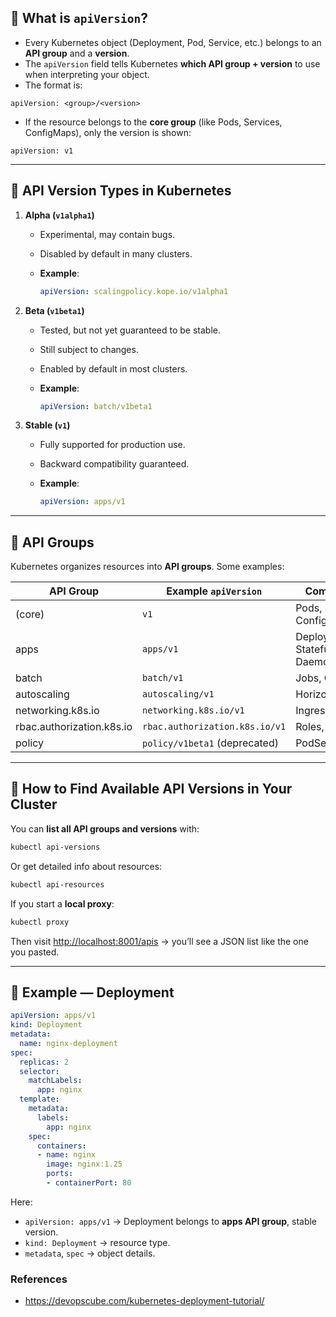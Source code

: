 
## 🔑 What is `apiVersion`?

* Every Kubernetes object (Deployment, Pod, Service, etc.) belongs to an **API group** and a **version**.
* The `apiVersion` field tells Kubernetes **which API group + version** to use when interpreting your object.
* The format is:

```
apiVersion: <group>/<version>
```

* If the resource belongs to the **core group** (like Pods, Services, ConfigMaps), only the version is shown:

```
apiVersion: v1
```

---

## 📌 API Version Types in Kubernetes

1. **Alpha (`v1alpha1`)**

   * Experimental, may contain bugs.
   * Disabled by default in many clusters.
   * **Example**:

     ```yaml
     apiVersion: scalingpolicy.kope.io/v1alpha1
     ```

2. **Beta (`v1beta1`)**

   * Tested, but not yet guaranteed to be stable.
   * Still subject to changes.
   * Enabled by default in most clusters.
   * **Example**:

     ```yaml
     apiVersion: batch/v1beta1
     ```

3. **Stable (`v1`)**

   * Fully supported for production use.
   * Backward compatibility guaranteed.
   * **Example**:

     ```yaml
     apiVersion: apps/v1
     ```

---

## 📌 API Groups

Kubernetes organizes resources into **API groups**.
Some examples:

| API Group                 | Example `apiVersion`           | Common Resources                      |
| ------------------------- | ------------------------------ | ------------------------------------- |
| (core)                    | `v1`                           | Pods, Services, ConfigMaps            |
| apps                      | `apps/v1`                      | Deployments, StatefulSets, DaemonSets |
| batch                     | `batch/v1`                     | Jobs, CronJobs                        |
| autoscaling               | `autoscaling/v1`               | HorizontalPodAutoscaler               |
| networking.k8s.io         | `networking.k8s.io/v1`         | Ingress, NetworkPolicy                |
| rbac.authorization.k8s.io | `rbac.authorization.k8s.io/v1` | Roles, RoleBindings                   |
| policy                    | `policy/v1beta1` (deprecated)  | PodSecurityPolicy                     |

---

## 📌 How to Find Available API Versions in Your Cluster

You can **list all API groups and versions** with:

```bash
kubectl api-versions
```

Or get detailed info about resources:

```bash
kubectl api-resources
```

If you start a **local proxy**:

```bash
kubectl proxy
```

Then visit [http://localhost:8001/apis](http://localhost:8001/apis) → you’ll see a JSON list like the one you pasted.

---

## 📌 Example — Deployment

```yaml
apiVersion: apps/v1
kind: Deployment
metadata:
  name: nginx-deployment
spec:
  replicas: 2
  selector:
    matchLabels:
      app: nginx
  template:
    metadata:
      labels:
        app: nginx
    spec:
      containers:
      - name: nginx
        image: nginx:1.25
        ports:
        - containerPort: 80
```

Here:

* `apiVersion: apps/v1` → Deployment belongs to **apps API group**, stable version.
* `kind: Deployment` → resource type.
* `metadata`, `spec` → object details.
### References
- https://devopscube.com/kubernetes-deployment-tutorial/